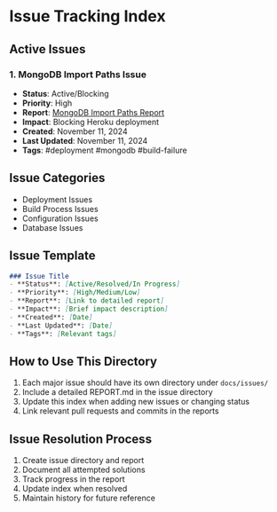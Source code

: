 # Issue Tracking Index

## Active Issues

### 1. MongoDB Import Paths Issue
- **Status**: Active/Blocking
- **Priority**: High
- **Report**: [MongoDB Import Paths Report](./mongodb-import-paths/REPORT.md)
- **Impact**: Blocking Heroku deployment
- **Created**: November 11, 2024
- **Last Updated**: November 11, 2024
- **Tags**: #deployment #mongodb #build-failure

## Issue Categories
- Deployment Issues
- Build Process Issues
- Configuration Issues
- Database Issues

## Issue Template
```markdown
### Issue Title
- **Status**: [Active/Resolved/In Progress]
- **Priority**: [High/Medium/Low]
- **Report**: [Link to detailed report]
- **Impact**: [Brief impact description]
- **Created**: [Date]
- **Last Updated**: [Date]
- **Tags**: [Relevant tags]
```

## How to Use This Directory
1. Each major issue should have its own directory under `docs/issues/`
2. Include a detailed REPORT.md in the issue directory
3. Update this index when adding new issues or changing status
4. Link relevant pull requests and commits in the reports

## Issue Resolution Process
1. Create issue directory and report
2. Document all attempted solutions
3. Track progress in the report
4. Update index when resolved
5. Maintain history for future reference
